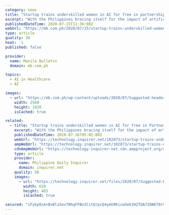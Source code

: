 ```yaml
---
category: news
title: "Startup trains underskilled women in AI for free in partnership with UN Women"
excerpt: "With the Philippines bracing itself for the impact of artificial intelligence (AI), one social impact tech startup is making sure that Filipino women are prepared for the inevitable changes. Philippin"
publishedDateTime: 2020-07-15T11:36:00Z
webUrl: "https://mb.com.ph/2020/07/15/startup-trains-underskilled-women-in-ai-for-free-in-partnership-with-un-women/"
type: article
quality: 36
heat: -1
published: false

provider:
  name: Manila Bulletin
  domain: mb.com.ph

topics:
  - AI in Healthcare
  - AI

images:
  - url: "https://mb.com.ph/wp-content/uploads/2020/07/Suggested-header-High-Res-Ceycilyn-1-scaled.jpeg"
    width: 2560
    height: 1920
    isCached: true

related:
  - title: "Startup trains underskilled women in AI for free in Partnership with UN Women"
    excerpt: "With the Philippines bracing itself for the impact of artificial intelligence (AI), one social impact tech startup is making sure that Filipino women are prepared for the inevitable"
    publishedDateTime: 2020-07-16T05:02:00Z
    webUrl: "https://technology.inquirer.net/102073/startup-trains-underskilled-women-in-ai-for-free-in-partnership-with-un-women"
    ampWebUrl: "https://technology.inquirer.net/102073/startup-trains-underskilled-women-in-ai-for-free-in-partnership-with-un-women/amp"
    cdnAmpWebUrl: "https://technology-inquirer-net.cdn.ampproject.org/c/s/technology.inquirer.net/102073/startup-trains-underskilled-women-in-ai-for-free-in-partnership-with-un-women/amp"
    type: article
    provider:
      name: Philippine Daily Inquirer
      domain: inquirer.net
    quality: 56
    images:
      - url: "https://technology.inquirer.net/files/2020/07/Suggested-header-High-Res-Ceycilyn-620x465.jpeg"
        width: 620
        height: 465
        isCached: true

secured: "iFykp0sA+BvBlzGev7NhqFFBo3CitQrpcQ4ymU9KicwhekIHZTOA726N6T8r9BCZJGRr4reDc9b7+9M1IXNvfYS/XdpUy3xnL7jr0OXx964xfE+I5gSQ82TjUFmbumiFWF/hywmZN0XRTrp/aOyOfNDDQVGIgAjoJOqAFrryfHQSCIchsJoHRU0A7bvqEcpcwHClu1n4WLApLq/Gd4eLpmlZPocybvfDn2pIMn3Zth/WcGa9W8WKXoAqTodYLcStuHnEGCTgeSFVnGb3ao8Ovn9rtszEER44nFrfskF8y6kEmYO7wGgCtUMi/8Bz0orR3pBDwkfQOXTGXniAIAbYWg==;qLPAjWx1n96waYph28PY5A=="
---
```


